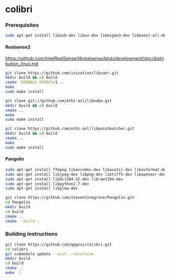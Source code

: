 # colibri

### Prerequisites
```bash
sudo apt-get install libusb-dev libuv-dev libeigen3-dev libboost-all-dev libopencv-all-dev clang-format
```

#### Realsense2
https://github.com/IntelRealSense/librealsense/blob/development/doc/distribution_linux.md

```bash
git clone https://github.com/inivation/libcaer.git
mkdir build && cd build
cmake -DENABLE_OPENCV=1 ..
make
sudo make install
```
```bash
git clone git://github.com/ethz-asl/libnabo.git
mkdir build && cd build
cmake ..
make
sudo make install
```
```bash
git clone https://github.com/ethz-asl/libpointmatcher.git
mkdir build && cd build
cmake ..
make
sudo make install
```

#### Pangolin
```bash
sudo apt-get install ffmpeg libavcodec-dev libavutil-dev libavformat-dev libswscale-dev 
sudo apt-get install libjpeg-dev libpng-dev libtiff5-dev libopenexr-dev libxkbcommon-dev
sudo apt-get install libdc1394-22-dev libraw1394-dev
sudo apt-get install libpython2.7-dev
sudo apt-get install libglew-dev
```
```bash
git clone https://github.com/stevenlovegrove/Pangolin.git
cd Pangolin
mkdir build
cd build
cmake ..
cmake --build .
```

### Building instructions
```bash
git clone https://github.com/qqqzzz/colibri.git
cd colibri
git submodule update --init --recursive
mkdir build
cd build
cmake ..
make -j
```
